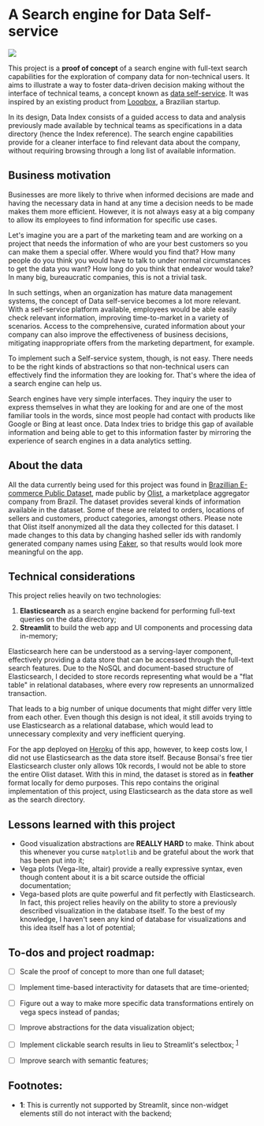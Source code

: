 # A Search engine for Data Self-service

![](streamlit_search_engine_demo_full.gif)

This project is a **proof of concept** of a search engine with full-text search capabilities for the exploration of company data for non-technical users. It aims to illustrate a way to foster data-driven decision making without the interface of technical teams, a concept known as [data self-service](https://devops.com/how-to-implement-a-data-self-service-program/). It was inspired by an existing product from [Looqbox](https://www.looqbox.com/), a Brazilian startup.

In its design, Data Index consists of a guided access to data and analysis previously made available by technical teams as specifications in a data directory (hence the Index reference). The search engine capabilities provide for a cleaner interface to find relevant data about the company, without requiring browsing through a long list of available information.

## Business motivation

Businesses are more likely to thrive when informed decisions are made and having the necessary data in hand at any time a decision needs to be made makes them more efficient. However, it is not always easy at a big company to allow its employees to find information for specific use cases. 

Let's imagine you are a part of the marketing team and are working on a project that needs the information of who are your best customers so you can make them a special offer. Where would you find that? How many people do you think you would have to talk to under normal circumstances to get the data you want? How long do you think that endeavor would take? In many big, bureaucratic companies, this is not a trivial task.

In such settings, when an organization has mature data management systems, the concept of Data self-service becomes a lot more relevant. With a self-service platform available, employees would be able easily check relevant information, improving time-to-market in a variety of scenarios. Access to the comprehensive, curated information about your company can also improve the effectiveness of business decisions, mitigating inappropriate offers from the marketing department, for example.

To implement such a Self-service system, though, is not easy. There needs to be the right kinds of abstractions so that non-technical users can effectively find the information they are looking for. That's where the idea of a search engine can help us.

Search engines have very simple interfaces. They inquiry the user to express themselves in what they are looking for and are one of the most familiar tools in the words, since most people had contact with products like Google or Bing at least once. Data Index tries to bridge this gap of available information and being able to get to this information faster by mirroring the experience of search engines in a data analytics setting. 

## About the data
All the data currently being used for this project was found in [Brazillian E-commerce Public Dataset](https://www.kaggle.com/olistbr/brazilian-ecommerce?select=olist_order_items_dataset.csv), made public by [Olist](https://olist.com/), a marketplace aggregator company from Brazil. The dataset provides several kinds of information available in the dataset. Some of these are related to orders, locations of sellers and customers, product categories, amongst others. Please note that Olist itself anonymized all the data they collected for this dataset. I made changes to this data by changing hashed seller ids with randomly generated company names using [Faker](https://github.com/joke2k/faker), so that results would look more meaningful on the app.

## Technical considerations

This project relies heavily on two technologies:

1. **Elasticsearch** as a search engine backend for performing full-text queries on the data directory;
2. **Streamlit** to build the web app and UI components and processing data in-memory;

Elasticsearch here can be understood as a serving-layer component, effectively providing a data store that can be accessed through the full-text search features. Due to the NoSQL and document-based structure of Elasticsearch, I decided to store records representing what would be a "flat table" in relational databases, where every row represents an unnormalized transaction.

That leads to a big number of unique documents that might differ very little from each other. Even though this design is not ideal, it still avoids trying to use Elasticsearch as a relational database, which would lead to unnecessary complexity and very inefficient querying.

For the app deployed on [Heroku](https://streamlit-search-engine.herokuapp.com/) of this app, however, to keep costs low, I did not use Elasticsearch as the data store itself. Because Bonsai's free tier Elasticsearch cluster only allows 10k records, I would not be able to store the entire Olist dataset. With this in mind, the dataset is stored as in **feather** format locally for demo purposes. This repo contains the original implementation of this project, using Elasticsearch as the data store as well as the search directory.

## Lessons learned with this project

- Good visualization abstractions are **REALLY HARD** to make. Think about this whenever you curse `matplotlib` and be grateful about the work that has been put into it;
- Vega plots (Vega-lite, altair) provide a really expressive syntax, even though content about it is a bit scarce outside the official documentation;
- Vega-based plots are quite powerful and fit perfectly with Elasticsearch. In fact, this project relies heavily on the ability to store a previously described visualization in the database itself. To the best of my knowledge, I haven't seen any kind of database for visualizations and this idea itself has a lot of potential;

## To-dos and project roadmap:
- [ ] Scale the proof of concept to more than one full dataset;
- [ ] Implement time-based interactivity for datasets that are time-oriented;
- [ ] Figure out a way to make more specific data transformations entirely on vega specs instead of pandas;
- [ ] Improve abstractions for the data visualization object;
- [ ] Implement clickable search results in lieu to Streamlit's selectbox; <sup>[1](#clickable)</sup>
- [ ] Improve search with semantic features;


## Footnotes:
- <a name="clickable"><b>1</b></a>: This is currently not supported by Streamlit, since non-widget elements still do not interact with the backend;